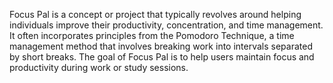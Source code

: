 
Focus Pal is a concept or project that typically revolves around helping individuals improve their productivity, concentration, and time management. It often incorporates principles from the Pomodoro Technique, a time management method that involves breaking work into intervals separated by short breaks. The goal of Focus Pal is to help users maintain focus and productivity during work or study sessions.

